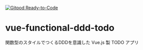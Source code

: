 [![Gitpod Ready-to-Code](https://img.shields.io/badge/Gitpod-Ready--to--Code-blue?logo=gitpod)](https://gitpod.io/#https://github.com/sterashima78/vue-functional-ddd-todo) 

# vue-functional-ddd-todo
関数型のスタイルでつくるDDDを意識した Vue.js 製 TODO アプリ